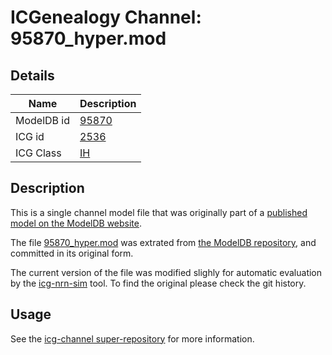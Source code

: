 # ICGenealogy Channel: 95870\_hyper.mod

## Details

Name | Description
---- | -----------
ModelDB id | [95870](http://senselab.med.yale.edu/ModelDB/ShowModel.cshtml?model=95870)
ICG id | [2536](http://icg.neurotheory.ox.ac.uk/channels/4/2536)
ICG Class | [IH](http://icg.neurotheory.ox.ac.uk/channels/4)

## Description

This is a single channel model file that was originally part of a [published model on the ModelDB website](http://senselab.med.yale.edu/ModelDB/ShowModel.cshtml?model=95870).


The file [95870\_hyper.mod](95870_hyper.mod) was extrated from [the ModelDB repository](http://senselab.med.yale.edu/ModelDB/ShowModel.cshtml?model=95870), and committed in its original form.

The current version of the file was modified slighly for automatic evaluation by the [icg-nrn-sim](https://github.com/icgenealogy/icg-nrn-sim) tool. To find the original please check the git history.


## Usage

See the [icg-channel super-repository](https://github.com/icgenealogy/icg-channels) for more information.